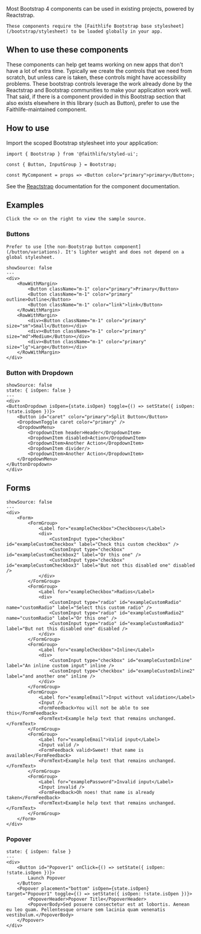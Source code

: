 Most Bootstrap 4 components can be used in existing projects, powered by Reactstrap.

```hint|directive
These components require the [Faithlife Bootstrap base stylesheet](/bootstrap/stylesheet) to be loaded globally in your app.
```

## When to use these components

These components can help get teams working on new apps that don't have a lot of extra time. Typically we create the controls that we need from scratch, but unless care is taken, these controls might have accessibility problems. These bootstrap controls leverage the work already done by the Reactstrap and Bootstrap communities to make your application work well. That said, if there is a component provided in this Bootstrap section that also exists elsewhere in this library (such as Button), prefer to use the Faithlife-maintained component.

## How to use

Import the scoped Bootstrap stylesheet into your application:
```
import { Bootstrap } from '@faithlife/styled-ui';

const { Button, InputGroup } = Bootstrap;

const MyComponent = props => <Button color="primary">primary</Button>;

```

See the [Reactstrap](https://reactstrap.github.io/) documentation for the component documentation.

## Examples

```hint|neutral
Click the <> on the right to view the sample source.
```

### Buttons

```hint|directive
Prefer to use [the non-Bootstrap button component](/button/variations). It's lighter weight and does not depend on a global stylesheet.
```

```react
showSource: false
---
<div>
	<RowWithMargin>
		<Button className="m-1" color="primary">Primary</Button>
		<Button className="m-1" color="primary" outline>Outline</Button>
		<Button className="m-1" color="link">link</Button>
	</RowWithMargin>
	<RowWithMargin>
		<div><Button className="m-1" color="primary" size="sm">Small</Button></div>
		<div><Button className="m-1" color="primary" size="md">Medium</Button></div>
		<div><Button className="m-1" color="primary" size="lg">Large</Button></div>
	</RowWithMargin>
</div>
```

### Button with Dropdown

```react
showSource: false
state: { isOpen: false }
---
<div>
<ButtonDropdown isOpen={state.isOpen} toggle={() => setState({ isOpen: !state.isOpen })}>
	<Button id="caret" color="primary">Split Button</Button>
	<DropdownToggle caret color="primary" />
	<DropdownMenu>
		<DropdownItem header>Header</DropdownItem>
		<DropdownItem disabled>Action</DropdownItem>
		<DropdownItem>Another Action</DropdownItem>
		<DropdownItem divider/>
		<DropdownItem>Another Action</DropdownItem>
	</DropdownMenu>
</ButtonDropdown>
</div>
```


## Forms

```react
showSource: false
---
<div>
	<Form>
		<FormGroup>
			<Label for="exampleCheckbox">Checkboxes</Label>
			<div>
				<CustomInput type="checkbox" id="exampleCustomCheckbox" label="Check this custom checkbox" />
				<CustomInput type="checkbox" id="exampleCustomCheckbox2" label="Or this one" />
				<CustomInput type="checkbox" id="exampleCustomCheckbox3" label="But not this disabled one" disabled />
			</div>
		</FormGroup>
		<FormGroup>
			<Label for="exampleCheckbox">Radios</Label>
			<div>
				<CustomInput type="radio" id="exampleCustomRadio" name="customRadio" label="Select this custom radio" />
				<CustomInput type="radio" id="exampleCustomRadio2" name="customRadio" label="Or this one" />
				<CustomInput type="radio" id="exampleCustomRadio3" label="But not this disabled one" disabled />
			</div>
		</FormGroup>
		<FormGroup>
			<Label for="exampleCheckbox">Inline</Label>
			<div>
				<CustomInput type="checkbox" id="exampleCustomInline" label="An inline custom input" inline />
				<CustomInput type="checkbox" id="exampleCustomInline2" label="and another one" inline />
			</div>
		</FormGroup>
		<FormGroup>
			<Label for="exampleEmail">Input without validation</Label>
			<Input />
			<FormFeedback>You will not be able to see this</FormFeedback>
			<FormText>Example help text that remains unchanged.</FormText>
		</FormGroup>
		<FormGroup>
			<Label for="exampleEmail">Valid input</Label>
			<Input valid />
			<FormFeedback valid>Sweet! that name is available</FormFeedback>
			<FormText>Example help text that remains unchanged.</FormText>
		</FormGroup>
		<FormGroup>
			<Label for="examplePassword">Invalid input</Label>
			<Input invalid />
			<FormFeedback>Oh noes! that name is already taken</FormFeedback>
			<FormText>Example help text that remains unchanged.</FormText>
		</FormGroup>
	</Form>
</div>
```

### Popover

```react
state: { isOpen: false }
---
<div>
	<Button id="Popover1" onClick={() => setState({ isOpen: !state.isOpen })}>
		Launch Popover
	</Button>
	<Popover placement="bottom" isOpen={state.isOpen} target="Popover1" toggle={() => setState({ isOpen: !state.isOpen })}>
		<PopoverHeader>Popover Title</PopoverHeader>
		<PopoverBody>Sed posuere consectetur est at lobortis. Aenean eu leo quam. Pellentesque ornare sem lacinia quam venenatis vestibulum.</PopoverBody>
	</Popover>
</div>
```
